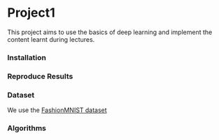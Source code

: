 # Project1

This project aims to use the basics of deep learning and implement the content learnt during lectures.

### Installation

### Reproduce Results

### Dataset
We use the [FashionMNIST dataset](https://github.com/zalandoresearch/fashion-mnist)

### Algorithms
